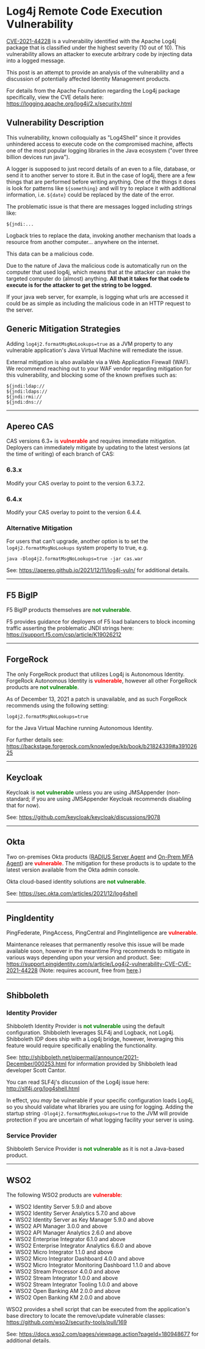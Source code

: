 # Log4j Remote Code Execution Vulnerability

[CVE-2021-44228](https://nvd.nist.gov/vuln/detail/CVE-2021-44228) is a vulnerability identified with the Apache Log4j package that is classified under the highest severity (10 out of 10). This vulnerability allows an attacker to execute arbitrary code by injecting data into a logged message.

This post is an attempt to provide an analysis of the vulnerability and a discussion of potentially affected Identity Management products.

For details from the Apache Foundation regarding the Log4j package specifically, view the CVE details here: https://logging.apache.org/log4j/2.x/security.html

## Vulnerability Description

This vulnerability, known colloquially as "Log4Shell" since it provides unhindered access to execute code on the compromised machine, affects one of the most popular logging libraries in the Java ecosystem ("over three billion devices run java").

A logger is supposed to just record details of an even to a file, database, or send it to another server to store it. But in the case of log4j, there are a few things that are performed before writing anything. One of the things it does is look for patterns like `${something}` and will try to replace it with additional information, i.e. `${date}` could be replaced by the date of the error.

The problematic issue is that there are messages logged including strings like:

```
${jndi:...
```

Logback tries to replace the data, invoking another mechanism that loads a resource from another computer... anywhere on the internet.

This data can be a malicious code.

Due to the nature of Java the malicious code is automatically run on the computer that used log4j, which means that at the attacker can make the targeted computer do (almost) anything. **All that it takes for that code to execute is for the attacker to get the string to be logged.**

If your java web server, for example, is logging what urls are accessed it could be as simple as including the malicious code in an HTTP request to the server.


## Generic Mitigation Strategies

Adding `log4j2.formatMsgNoLookups=true` as a JVM property to any vulnerable application's Java Virtual Machine will remediate the issue.

External mitigation is also available via a Web Application Firewall (WAF). We recommend reaching out to your WAF vendor regarding mitigation for this vulnerability, and blocking some of the known prefixes such as:

```
${jndi:ldap://
${jndi:ldaps://
${jndi:rmi://
${jndi:dns://
```

---

## Apereo CAS

CAS versions 6.3+ is <span style="color:red">**vulnerable**</span> and requires immediate mitigation. Deployers can immediately mitigate by updating to the latest versions (at the time of writing) of each branch of CAS:

### 6.3.x

Modify your CAS overlay to point to the version 6.3.7.2.

### 6.4.x

Modify your CAS overlay to point to the version 6.4.4.

### Alternative Mitigation

For users that can’t upgrade, another option is to set the `log4j2.formatMsgNoLookups` system property to true, e.g. 

```
java -Dlog4j2.formatMsgNoLookups=true -jar cas.war
```

See: https://apereo.github.io/2021/12/11/log4j-vuln/ for additional details.

---

## F5 BigIP

F5 BigIP products themselves are <span style="color:green">**not vulnerable**</span>.

F5 provides guidance for deployers of F5 load balancers to block incoming traffic asserting the problematic JNDI strings here: https://support.f5.com/csp/article/K19026212

---

## ForgeRock

The only ForgeRock product that utilizes Log4j is Autonomous Identity. ForgeRock Autonomous Identity is <span style="color:red">**vulnerable**</span>, however all other ForgeRock products are <span style="color:green">**not vulnerable**</span>. 

As of December 13, 2021 a patch is unavailable, and as such ForgeRock recommends using the following setting:

```
log4j2.formatMsgNoLookups=true
```

for the Java Virtual Machine running Autonomous Identity. 

For further details see: https://backstage.forgerock.com/knowledge/kb/book/b21824339#a39102625

---

## Keycloak

Keycloak is <span style="color:green">**not vulnerable**</span> unless you are using JMSAppender (non-standard; if you are using JMSAppender Keycloak recommends disabling that for now).

See: https://github.com/keycloak/keycloak/discussions/9078

---

## Okta

Two on-premises Okta products ([RADIUS Server Agent](https://trust.okta.com/security-advisories/okta-radius-server-agent-cve-2021-44228) and [On-Prem MFA Agent](https://trust.okta.com/security-advisories/okta-on-prem-mfa-agent-cve-2021-44228)) are <span style="color:red">**vulnerable**</span>. The mitigation for these products is to update to the latest version available from the Okta admin console.

Okta cloud-based identity solutions are <span style="color:green">**not vulnerable**</span>.

See: https://sec.okta.com/articles/2021/12/log4shell

---

## PingIdentity

PingFederate, PingAccess, PingCentral and PingIntelligence are <span style="color:red">**vulnerable**</span>.

Maintenance releases that permanently resolve this issue will be made available soon, however in the meantime Ping recommends to mitigate in various ways depending upon your version and product. See: https://support.pingidentity.com/s/article/Log4j2-vulnerability-CVE-CVE-2021-44228 (Note: requires account, free from [here](https://www.pingidentity.com/en/account/register.html).)

---

## Shibboleth

### Identity Provider

Shibboleth Identity Provider is <span style="color:green">**not vulnerable**</span> using the default configuration. Shibboleth leverages SLF4j and Logback, not Log4j. Shibboleth IDP does ship with a Log4j bridge, however, leveraging this feature would require specifically enabling the functionality. 

See: http://shibboleth.net/pipermail/announce/2021-December/000253.html for information provided by Shibboleth lead developer Scott Cantor.

You can read SLF4j's discussion of the Log4j issue here: http://slf4j.org/log4shell.html

In effect, you *may* be vulnerable if your specific configuration loads Log4j, so you should validate what libraries you are using for logging. Adding the startup string `-Dlog4j2.formatMsgNoLookups=true` to the JVM will provide protection if you are uncertain of what logging facility your server is using.

### Service Provider

Shibboleth Service Provider is <span style="color:green">**not vulnerable**</span> as it is not a Java-based product.

---

## WSO2

The following WSO2 products are <span style="color:red">**vulnerable**</span>:

- WSO2 Identity Server 5.9.0 and above
- WSO2 Identity Server Analytics 5.7.0 and above
- WSO2 Identity Server as Key Manager 5.9.0 and above
- WSO2 API Manager 3.0.0 and above
- WSO2 API Manager Analytics 2.6.0 and above
- WSO2 Enterprise Integrator 6.1.0 and above
- WSO2 Enterprise Integrator Analytics 6.6.0 and above 
- WSO2 Micro Integrator 1.1.0 and above 
- WSO2 Micro Integrator Dashboard 4.0.0 and above 
- WSO2 Micro Integrator Monitoring Dashboard 1.1.0 and above 
- WSO2 Stream Processor 4.0.0 and above 
- WSO2 Stream Integrator 1.0.0 and above 
- WSO2 Stream Integrator Tooling 1.0.0 and above 
- WSO2 Open Banking AM 2.0.0 and above
- WSO2 Open Banking KM 2.0.0 and above

WSO2 provides a shell script that can be executed from the application's base directory to locate the remove/update vulnerable classes: https://github.com/wso2/security-tools/pull/169

See: https://docs.wso2.com/pages/viewpage.action?pageId=180948677 for additional details.